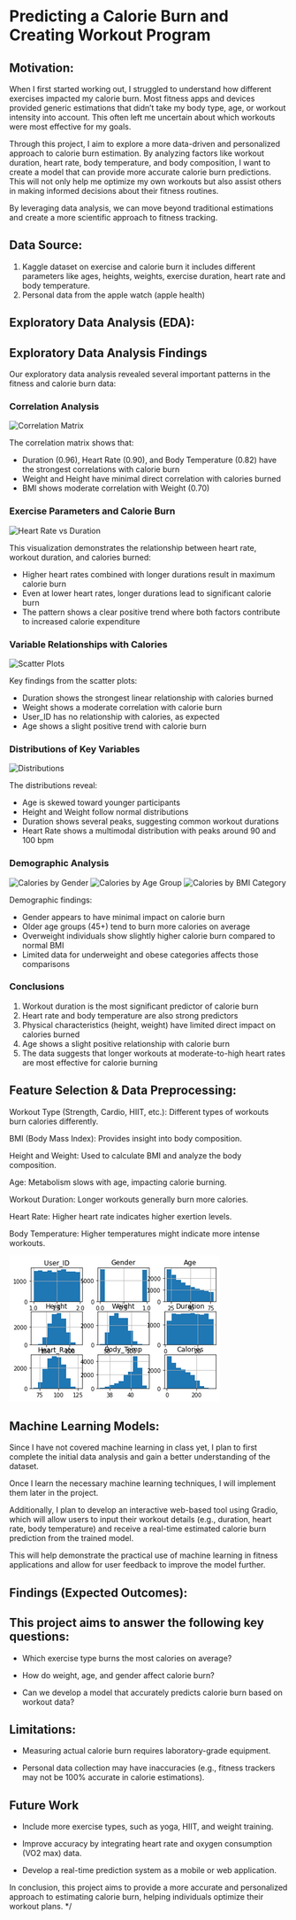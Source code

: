 # Predicting a Calorie Burn and Creating Workout Program


## Motivation: 

When I first started working out, I struggled to understand how different exercises impacted my calorie burn. Most fitness apps and devices provided generic estimations that didn’t take my body type, age, or workout intensity into account. This often left me uncertain about which workouts were most effective for my goals.

Through this project, I aim to explore a more data-driven and personalized approach to calorie burn estimation. By analyzing factors like workout duration, heart rate, body temperature, and body composition, I want to create a model that can provide more accurate calorie burn predictions. This will not only help me optimize my own workouts but also assist others in making informed decisions about their fitness routines.

By leveraging data analysis, we can move beyond traditional estimations and create a more scientific approach to fitness tracking.

## Data Source:

1. Kaggle dataset on exercise and calorie burn it includes different parameters like ages, heights, weights, exercise duration, heart rate and body temperature.
2. Personal data from the apple watch (apple health)

## Exploratory Data Analysis (EDA):
## Exploratory Data Analysis Findings

Our exploratory data analysis revealed several important patterns in the fitness and calorie burn data:

### Correlation Analysis

![Correlation Matrix](results/figures/Correlation%20Matrix.png)

The correlation matrix shows that:
- Duration (0.96), Heart Rate (0.90), and Body Temperature (0.82) have the strongest correlations with calorie burn
- Weight and Height have minimal direct correlation with calories burned
- BMI shows moderate correlation with Weight (0.70)

### Exercise Parameters and Calorie Burn

![Heart Rate vs Duration](results/figures/Heart%20Rate%20vs%20Duration%20(size%20indicates%20Calories).png)

This visualization demonstrates the relationship between heart rate, workout duration, and calories burned:
- Higher heart rates combined with longer durations result in maximum calorie burn
- Even at lower heart rates, longer durations lead to significant calorie burn
- The pattern shows a clear positive trend where both factors contribute to increased calorie expenditure

### Variable Relationships with Calories

![Scatter Plots](results/figures/User_ID%20vs%20Calories.png)

Key findings from the scatter plots:
- Duration shows the strongest linear relationship with calories burned
- Weight shows a moderate correlation with calorie burn
- User_ID has no relationship with calories, as expected
- Age shows a slight positive trend with calorie burn

### Distributions of Key Variables

![Distributions](results/figures/Distribution%20of%20User_ID.png)

The distributions reveal:
- Age is skewed toward younger participants
- Height and Weight follow normal distributions
- Duration shows several peaks, suggesting common workout durations
- Heart Rate shows a multimodal distribution with peaks around 90 and 100 bpm

### Demographic Analysis

![Calories by Gender](results/figures/Calories%20by%20Gender.png)
![Calories by Age Group](results/figures/Calories%20by%20Age%20Group.png)
![Calories by BMI Category](results/figures/Calories%20by%20BMI%20Category.png)

Demographic findings:
- Gender appears to have minimal impact on calorie burn
- Older age groups (45+) tend to burn more calories on average
- Overweight individuals show slightly higher calorie burn compared to normal BMI
- Limited data for underweight and obese categories affects those comparisons

### Conclusions

1. Workout duration is the most significant predictor of calorie burn
2. Heart rate and body temperature are also strong predictors
3. Physical characteristics (height, weight) have limited direct impact on calories burned
4. Age shows a slight positive relationship with calorie burn
5. The data suggests that longer workouts at moderate-to-high heart rates are most effective for calorie burning

## Feature Selection & Data Preprocessing:

Workout Type (Strength, Cardio, HIIT, etc.): Different types of workouts burn calories differently.

BMI (Body Mass Index): Provides insight into body composition.

Height and Weight: Used to calculate BMI and analyze the body composition. 

Age: Metabolism slows with age, impacting calorie burning. 

Workout Duration: Longer workouts generally burn more calories. 

Heart Rate: Higher heart rate indicates higher exertion levels.

Body Temperature: Higher temperatures might indicate more intense workouts. 

![EDA Histograms](https://raw.githubusercontent.com/BoraDemirkol/Bora-Demirkol-DSA-project/main/679cd53a-38ec-4eb6-a9a4-4f278559db48.png)


## Machine Learning Models:

Since I have not covered machine learning in class yet, I plan to first complete the initial data analysis and gain a better understanding of the dataset. 

Once I learn the necessary machine learning techniques, I will implement them later in the project. 

Additionally, I plan to develop an interactive web-based tool using Gradio, which will allow users to input their workout details (e.g., duration, heart rate, body temperature) and receive a real-time estimated calorie burn prediction from the trained model.

This will help demonstrate the practical use of machine learning in fitness applications and allow for user feedback to improve the model further.

## Findings (Expected Outcomes):

## This project aims to answer the following key questions:

- Which exercise type burns the most calories on average?
  
- How do weight, age, and gender affect calorie burn?

- Can we develop a model that accurately predicts calorie burn based on workout data?
   
## Limitations:

- Measuring actual calorie burn requires laboratory-grade equipment.
  
- Personal data collection may have inaccuracies (e.g., fitness trackers may not be 100% accurate in calorie estimations).

## Future Work

- Include more exercise types, such as yoga, HIIT, and weight training.
  
- Improve accuracy by integrating heart rate and oxygen consumption (VO2 max) data.
  
- Develop a real-time prediction system as a mobile or web application.

In conclusion, this project aims to provide a more accurate and personalized approach to estimating calorie burn, helping individuals optimize their workout plans. */
